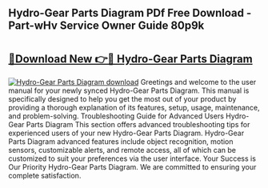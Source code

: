 ## Hydro-Gear Parts Diagram PDf Free Download - Part-wHv Service Owner Guide 80p9k

# <h2><a href="http://dfkaul.blite.top/?on=Hydro-Gear+Parts+Diagram">🔗Download New 👉🔴 Hydro-Gear Parts Diagram</a></h2>

[![Hydro-Gear Parts Diagram download](https://i.imgur.com/lujVjoI.png)](http://dfkaul.blite.top/?on=Hydro-Gear+Parts+Diagram)
Greetings and welcome to the user manual for your newly synced Hydro-Gear Parts Diagram. This manual is specifically designed to help you get the most out of your product by providing a thorough explanation of its features, setup, usage, maintenance, and problem-solving. Troubleshooting Guide for Advanced Users Hydro-Gear Parts Diagram This section offers advanced troubleshooting tips for experienced users of your new Hydro-Gear Parts Diagram. Hydro-Gear Parts Diagram advanced features include object recognition, motion sensors, customizable alerts, and remote access, all of which can be customized to suit your preferences via the user interface. Your Success is Our Priority Hydro-Gear Parts Diagram. We are committed to ensuring your complete satisfaction.
